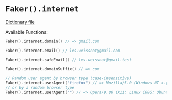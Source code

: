 # `Faker().internet`

[Dictionary file](../src/main/resources/locales/en/internet.yml)

Available Functions:  
```kotlin
Faker().internet.domain() // => gmail.com

Faker().internet.email() // les.weissnat@gmail.com

Faker().internet.safeEmail() // les.weissnat@gmail.test

Faker().internet.domainSuffix() // => com

// Random user agent by browser type (case-insensitive)
Faker().internet.userAgent("firefox") // => Mozilla/5.0 (Windows NT x.y; Win64; x64; rv:10.0) Gecko/20100101 Firefox/10.0
// or by a random browser type
Faker().internet.userAgent("") // => Opera/9.80 (X11; Linux i686; Ubuntu/14.10) Presto/2.12.388 Version/12.16
```
